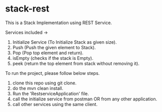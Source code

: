 # stack-rest

This is a Stack Implementation using REST Service.

Services included ->
1. Initialize Service (To Initialize Stack as given size).
2. Push (Push the given element to Stack).
3. Pop (Pop top element and return).
4. isEmpty (checks if the stack is Empty).
5. peek (return the top element from stack without removing it).

To run the project, please follow below steps.
1. clone this repo using git clone.
2. do the mvn clean install.
3. Run the 'RestserviceApplication' file.
4. call the initialize service from postman OR from any other application.
5. call other services using the same client.
